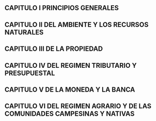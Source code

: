 ## CAPITULO I PRINCIPIOS GENERALES

## CAPITULO II DEL AMBIENTE Y LOS RECURSOS NATURALES

## CAPITULO III DE LA PROPIEDAD

## CAPITULO IV DEL REGIMEN TRIBUTARIO Y PRESUPUESTAL

## CAPITULO V DE LA MONEDA Y LA BANCA

## CAPITULO VI DEL REGIMEN AGRARIO Y DE LAS COMUNIDADES CAMPESINAS Y NATIVAS

